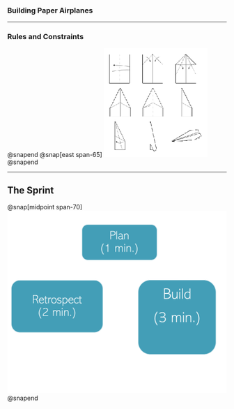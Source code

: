 ### Building Paper Airplanes
---
### Rules and Constraints
@snapend
@snap[east span-65]
![](assets/img/airplanes.png)
@snapend

---
## The Sprint
@snap[midpoint span-70]
![](assets/img/airplane-sprint.png)
@snapend

